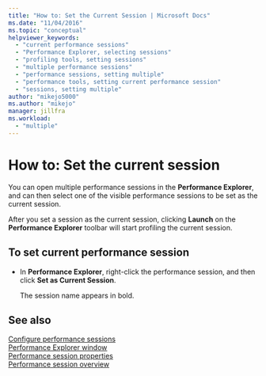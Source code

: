 ```yaml
---
title: "How to: Set the Current Session | Microsoft Docs"
ms.date: "11/04/2016"
ms.topic: "conceptual"
helpviewer_keywords: 
  - "current performance sessions"
  - "Performance Explorer, selecting sessions"
  - "profiling tools, setting sessions"
  - "multiple performance sessions"
  - "performance sessions, setting multiple"
  - "performance tools, setting current performance session"
  - "sessions, setting multiple"
author: "mikejo5000"
ms.author: "mikejo"
manager: jillfra
ms.workload: 
  - "multiple"
---
```

# How to: Set the current session

You can open multiple performance sessions in the **Performance Explorer**, and can then select one of the visible performance sessions to be set as the current session.

After you set a session as the current session, clicking **Launch** on the **Performance Explorer** toolbar will start profiling the current session.

## To set current performance session

- In **Performance Explorer**, right-click the performance session, and then click **Set as Current Session**.

     The session name appears in bold.

## See also

[Configure performance sessions](../profiling/configuring-performance-sessions.md)  
[Performance Explorer window](../profiling/performance-explorer-window.md)  
[Performance session properties](../profiling/performance-session-properties.md)  
[Performance session overview](../profiling/performance-session-overview.md)
